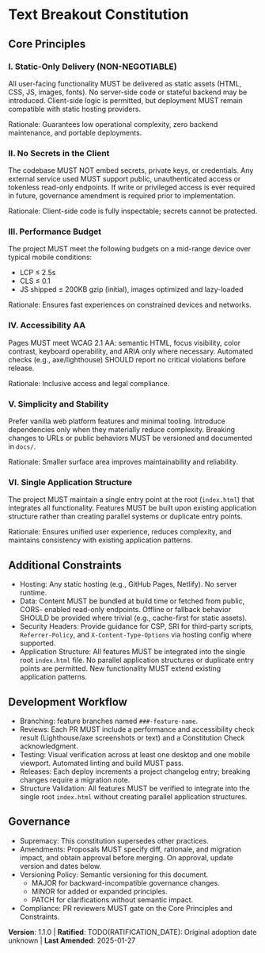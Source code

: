 <!--
Sync Impact Report
- Version change: 0.0.0 → 1.0.0
- Modified principles: N/A → concrete static-site principles defined
- Added sections: Additional Constraints; Development Workflow
- Removed sections: none
- Templates requiring updates:
  - .specify/templates/plan-template.md ✅ updated
  - .specify/templates/tasks-template.md ✅ updated
  - .specify/templates/spec-template.md ✅ no change
  - .specify/templates/checklist-template.md ✅ no change
  - .specify/templates/agent-file-template.md ✅ no change
- Follow-up TODOs:
  - TODO(RATIFICATION_DATE): Original adoption date unknown; set once known
-->

# Text Breakout Constitution

## Core Principles

### I. Static-Only Delivery (NON-NEGOTIABLE)
All user-facing functionality MUST be delivered as static assets (HTML, CSS, JS,
images, fonts). No server-side code or stateful backend may be introduced.
Client-side logic is permitted, but deployment MUST remain compatible with
static hosting providers.

Rationale: Guarantees low operational complexity, zero backend maintenance, and
portable deployments.

### II. No Secrets in the Client
The codebase MUST NOT embed secrets, private keys, or credentials. Any external
service used MUST support public, unauthenticated access or tokenless read-only
endpoints. If write or privileged access is ever required in future, governance
amendment is required prior to implementation.

Rationale: Client-side code is fully inspectable; secrets cannot be protected.

### III. Performance Budget
The project MUST meet the following budgets on a mid-range device over typical
mobile conditions:
- LCP ≤ 2.5s
- CLS ≤ 0.1
- JS shipped ≤ 200KB gzip (initial), images optimized and lazy-loaded

Rationale: Ensures fast experiences on constrained devices and networks.

### IV. Accessibility AA
Pages MUST meet WCAG 2.1 AA: semantic HTML, focus visibility, color contrast,
keyboard operability, and ARIA only where necessary. Automated checks (e.g.,
axe/lighthouse) SHOULD report no critical violations before release.

Rationale: Inclusive access and legal compliance.

### V. Simplicity and Stability
Prefer vanilla web platform features and minimal tooling. Introduce dependencies
only when they materially reduce complexity. Breaking changes to URLs or public
behaviors MUST be versioned and documented in `docs/`.

Rationale: Smaller surface area improves maintainability and reliability.

### VI. Single Application Structure
The project MUST maintain a single entry point at the root (`index.html`) that
integrates all functionality. Features MUST be built upon existing application
structure rather than creating parallel systems or duplicate entry points.

Rationale: Ensures unified user experience, reduces complexity, and maintains
consistency with existing application patterns.

## Additional Constraints

- Hosting: Any static hosting (e.g., GitHub Pages, Netlify). No server runtime.
- Data: Content MUST be bundled at build time or fetched from public, CORS-
  enabled read-only endpoints. Offline or fallback behavior SHOULD be provided
  where trivial (e.g., cache-first for static assets).
- Security Headers: Provide guidance for CSP, SRI for third-party scripts,
  `Referrer-Policy`, and `X-Content-Type-Options` via hosting config where
  supported.
- Application Structure: All features MUST be integrated into the single root
  `index.html` file. No parallel application structures or duplicate entry points
  are permitted. New functionality MUST extend existing application patterns.

## Development Workflow

- Branching: feature branches named `###-feature-name`.
- Reviews: Each PR MUST include a performance and accessibility check result
  (Lighthouse/axe screenshots or text) and a Constitution Check acknowledgment.
- Testing: Visual verification across at least one desktop and one mobile
  viewport. Automated linting and build MUST pass.
- Releases: Each deploy increments a project changelog entry; breaking changes
  require a migration note.
- Structure Validation: All features MUST be verified to integrate into the single
  root `index.html` without creating parallel application structures.

## Governance

- Supremacy: This constitution supersedes other practices.
- Amendments: Proposals MUST specify diff, rationale, and migration impact, and
  obtain approval before merging. On approval, update version and dates below.
- Versioning Policy: Semantic versioning for this document.
  - MAJOR for backward-incompatible governance changes.
  - MINOR for added or expanded principles.
  - PATCH for clarifications without semantic impact.
- Compliance: PR reviewers MUST gate on the Core Principles and Constraints.

**Version**: 1.1.0 | **Ratified**: TODO(RATIFICATION_DATE): Original adoption date unknown | **Last Amended**: 2025-01-27
